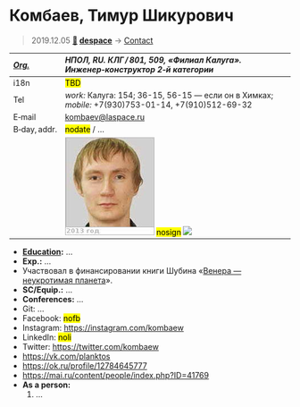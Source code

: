 # Комбаев, Тимур Шикурович
> 2019.12.05 **[🚀](../index/index.md) [despace](index.md)** → [Contact](contact.md)

|*[Org.](contact.md)*|*НПОЛ, RU. КЛГ / 801, 509, «Филиал Калуга». Инженер‑конструктор 2‑й категории*|
|:--|:--|
|i18n| <mark>TBD</mark> |
|Tel| *work:* Калуга: 154; 36-15, 56-15 — если он в Химках; *mobile:* +7(930)753-01-14, +7(910)512-69-32 |
|E‑mail| <kombaev@laspace.ru> |
|B‑day, addr.| <mark>nodate</mark> / … |
|| [![](f/contact/k/kombaev_001_photo_thumb.jpg)](f/contact/k/kombaev_001_photo.jpg) <mark>nosign</mark> [![](f/contact//_001_sign_thumb.jpg)](f/contact//_001_sign.png) |

   - **[Education](edu.md):** …
   - **Exp.:** …
   - Участвовал в финансировании книги Шубина «[Венера — неукротимая планета](book_shubin_veneranp.md)».
   - **SC/Equip.:** …
   - **Conferences:** …
   - Git: …
   - Facebook: <mark>nofb</mark>
   - Instagram: <https://instagram.com/kombaew>
   - LinkedIn: <mark>noli</mark>
   - Twitter: <https://twitter.com/kombaew>
   - <https://vk.com/planktos>
   - <https://ok.ru/profile/12784645777>
   - <https://mai.ru/content/people/index.php?ID=41769>
   - **As a person:**
      1. …
